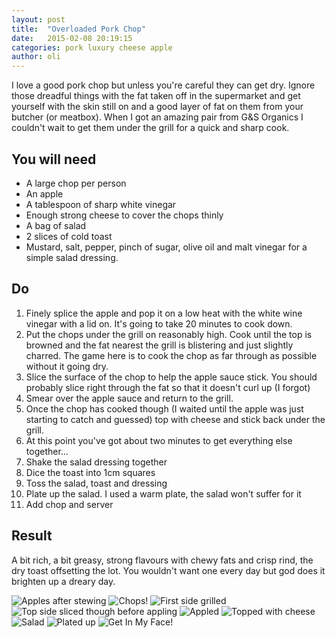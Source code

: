 ```yaml
---
layout: post
title:  "Overloaded Pork Chop"
date:   2015-02-08 20:19:15
categories: pork luxury cheese apple
author: oli
---
```


I love a good pork chop but unless you're careful they can get dry.  Ignore those dreadful things with the fat taken off in the supermarket and get yourself with the skin still on and a good layer of fat on them from your butcher (or meatbox).  When I got an amazing pair from G&S Organics I couldn't wait to get them under the grill for a quick and sharp cook.


## You will need

* A large chop per person
* An apple
* A tablespoon of sharp white vinegar
* Enough strong cheese to cover the chops thinly
* A bag of salad
* 2 slices of cold toast
* Mustard, salt, pepper, pinch of sugar, olive oil and malt vinegar for a simple salad dressing.

## Do

1. Finely splice the apple and pop it on a low heat with the white wine vinegar with a lid on.  It's going to take 20 minutes to cook down.
2. Put the chops under the grill on reasonably high.  Cook until the top is browned and the fat nearest the grill is blistering and just slightly charred.  The game here is to cook the chop as far through as possible without it going dry.
3. Slice the surface of the chop to help the apple sauce stick.  You should probably slice right through the fat so that it doesn't curl up (I forgot)
4. Smear over the apple sauce and return to the grill.
5. Once the chop has cooked though (I waited until the apple was just starting to catch and guessed) top with cheese and stick back under the grill.
6. At this point you've got about two minutes to get everything else together...
7. Shake the salad dressing together
8. Dice the toast into 1cm squares
9. Toss the salad, toast and dressing
10. Plate up the salad.  I used a warm plate, the salad won't suffer for it
11. Add chop and server 

## Result

A bit rich, a bit greasy, strong flavours with chewy fats and crisp rind, the dry toast offsetting the lot.  You wouldn't want one every day but god does it brighten up a dreary day.


![Apples after stewing](/images/pork-chop/pork-chop-apples.jpg "Apples after stewing")
![Chops!](/images/pork-chop/pork-chop-chops.jpg "Chops!")
![First side grilled](/images/pork-chop/pork-chop-first-side.jpg "First side grilled")
![Top side sliced though before appling](/images/pork-chop/pork-chop-cliceds.jpg "Top side sliced though before appling")
![Appled](/images/pork-chop/pork-chop-topped-with-apples.jpg "Appled")
![Topped with cheese](/images/pork-chop/pork-chop-cheesed.jpg "Topped with cheese")
![Salad](/images/pork-chop/pork-chop-salad.jpg "Salad")
![Plated up](/images/pork-chop/pork-chop-plated.jpg "Plated up")
![Get In My Face!](/images/pork-chop/pork-chop-in-my-face.jpg "Get In My Face!")
